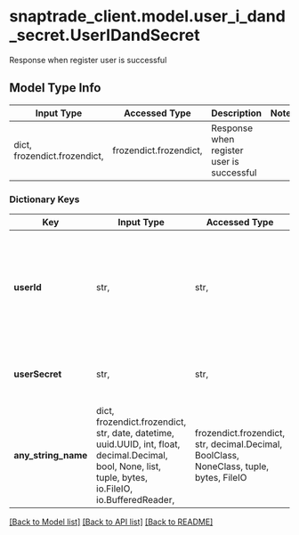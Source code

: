 # snaptrade_client.model.user_i_dand_secret.UserIDandSecret

Response when register user is successful

## Model Type Info
Input Type | Accessed Type | Description | Notes
------------ | ------------- | ------------- | -------------
dict, frozendict.frozendict,  | frozendict.frozendict,  | Response when register user is successful | 

### Dictionary Keys
Key | Input Type | Accessed Type | Description | Notes
------------ | ------------- | ------------- | ------------- | -------------
**userId** | str,  | str,  | SnapTrade User ID. Provided by SnapTrade Partner. Can be any string, as long as it&#x27;s unique to a user | [optional] 
**userSecret** | str,  | str,  | SnapTrade User Secret randomly generated by Passiv. | [optional] 
**any_string_name** | dict, frozendict.frozendict, str, date, datetime, uuid.UUID, int, float, decimal.Decimal, bool, None, list, tuple, bytes, io.FileIO, io.BufferedReader,  | frozendict.frozendict, str, decimal.Decimal, BoolClass, NoneClass, tuple, bytes, FileIO | any string name can be used but the value must be the correct type | [optional]

[[Back to Model list]](../../README.md#documentation-for-models) [[Back to API list]](../../README.md#documentation-for-api-endpoints) [[Back to README]](../../README.md)


